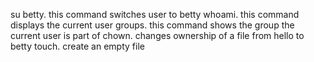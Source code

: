 su betty. this command switches user to betty
whoami. this command displays the current user
groups. this command shows the group the current user is part of
chown. changes ownership of a file from hello to betty
touch. create an empty file
